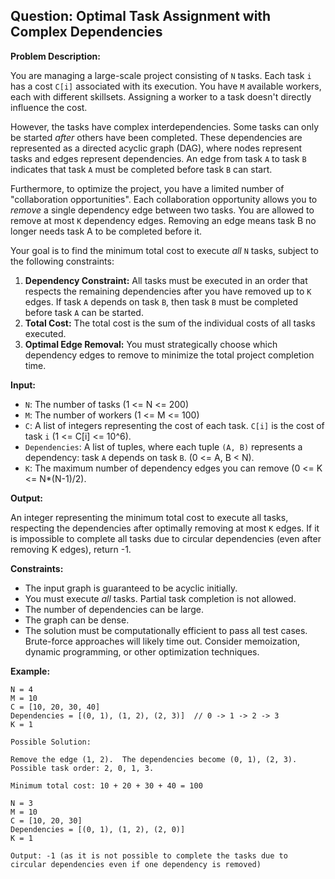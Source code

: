 ## Question: Optimal Task Assignment with Complex Dependencies

**Problem Description:**

You are managing a large-scale project consisting of `N` tasks. Each task `i` has a cost `C[i]` associated with its execution.  You have `M` available workers, each with different skillsets.  Assigning a worker to a task doesn't directly influence the cost.

However, the tasks have complex interdependencies. Some tasks can only be started *after* others have been completed. These dependencies are represented as a directed acyclic graph (DAG), where nodes represent tasks and edges represent dependencies. An edge from task `A` to task `B` indicates that task `A` must be completed before task `B` can start.

Furthermore, to optimize the project, you have a limited number of "collaboration opportunities".  Each collaboration opportunity allows you to *remove* a single dependency edge between two tasks.  You are allowed to remove at most `K` dependency edges. Removing an edge means task B no longer needs task A to be completed before it.

Your goal is to find the minimum total cost to execute *all* `N` tasks, subject to the following constraints:

1.  **Dependency Constraint:**  All tasks must be executed in an order that respects the remaining dependencies after you have removed up to `K` edges.  If task `A` depends on task `B`, then task `B` must be completed before task `A` can be started.
2.  **Total Cost:** The total cost is the sum of the individual costs of all tasks executed.
3.  **Optimal Edge Removal:** You must strategically choose which dependency edges to remove to minimize the total project completion time.

**Input:**

*   `N`: The number of tasks (1 <= N <= 200)
*   `M`: The number of workers (1 <= M <= 100)
*   `C`: A list of integers representing the cost of each task. `C[i]` is the cost of task `i` (1 <= C[i] <= 10^6).
*   `Dependencies`: A list of tuples, where each tuple `(A, B)` represents a dependency: task `A` depends on task `B`.  (0 <= A, B < N).
*   `K`: The maximum number of dependency edges you can remove (0 <= K <= N*(N-1)/2).

**Output:**

An integer representing the minimum total cost to execute all tasks, respecting the dependencies after optimally removing at most `K` edges. If it is impossible to complete all tasks due to circular dependencies (even after removing K edges), return -1.

**Constraints:**

*   The input graph is guaranteed to be acyclic initially.
*   You must execute *all* tasks.  Partial task completion is not allowed.
*   The number of dependencies can be large.
*   The graph can be dense.
*   The solution must be computationally efficient to pass all test cases.  Brute-force approaches will likely time out.  Consider memoization, dynamic programming, or other optimization techniques.

**Example:**

```
N = 4
M = 10
C = [10, 20, 30, 40]
Dependencies = [(0, 1), (1, 2), (2, 3)]  // 0 -> 1 -> 2 -> 3
K = 1

Possible Solution:

Remove the edge (1, 2).  The dependencies become (0, 1), (2, 3).
Possible task order: 2, 0, 1, 3.

Minimum total cost: 10 + 20 + 30 + 40 = 100
```

```
N = 3
M = 10
C = [10, 20, 30]
Dependencies = [(0, 1), (1, 2), (2, 0)]
K = 1

Output: -1 (as it is not possible to complete the tasks due to circular dependencies even if one dependency is removed)
```
